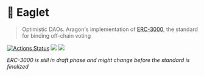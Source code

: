 # 🐥 Eaglet

> Optimistic DAOs. Aragon's implementation of [ERC-3000](https://github.com/ethereum/EIPs/pull/3000), the standard for binding off-chain voting

[![Actions Status](https://github.com/aragon/eaglet/workflows/Run%20tests/badge.svg)](https://github.com/aragon/eaglet/actions)
 [![](https://img.shields.io/npm/v/@aragon/eaglet)](https://www.npmjs.com/package/@aragon/eaglet) [![](https://img.shields.io/badge/solidity-%3E%3D%200.6.8-lightgrey)](https://img.shields.io/badge/solidity-%3E%3D%200.6.8-lightgrey)

_ERC-3000 is still in draft phase and might change before the standard is finalized_
